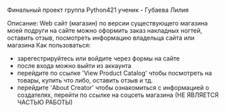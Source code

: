 Финальный проект
группа Python421
ученик - Губаева Лилия 

Описание:
  Web сайт (магазин) по версии существующего магазина моей подруги
  на сайте можно оформить заказ накладных ногтей, оставить отзыв, посмотреть информацию владельца сайта или магазина
Как пользоваться:
- зарегестрируйтесь или войдите через формы на сайте
- после входа можно выйти из аккаунта
- перейдите по ссылке 'View Product Catalog' чтобы посмотреть на товары, купить что либо, оставить отзыв и тд.
- перейдите 'About Creator' чтобы ознакомиться с информацией о создателях, перейти по ссылке на соцсеть магазина (НЕ ЯВЛЯЕТСЯ ЧАСТЬЮ РАБОТЫ)
